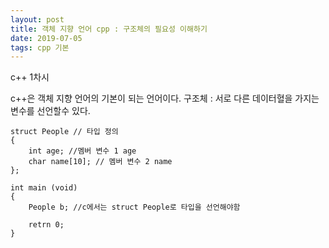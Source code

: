 ```yaml
---
layout: post
title: 객체 지향 언어 cpp : 구조체의 필요성 이해하기
date: 2019-07-05
tags: cpp 기본
---
```


c++ 1차시 


c++은 객체 지향 언어의 기본이 되는 언어이다.
구조체 : 서로 다른 데이터혈을 가지는 변수를 선언할수 있다.

```
struct People // 타입 정의
{
	int age; //멤버 변수 1 age
	char name[10]; // 멤버 변수 2 name
};

int main (void)
{
    People b; //c에서는 struct People로 타입을 선언해야함

	retrn 0;
}

```